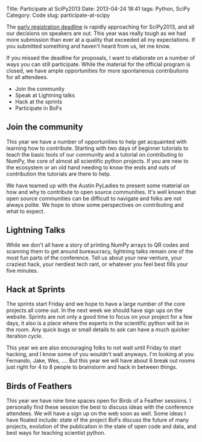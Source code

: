 Title: Participate at SciPy2013
Date: 2013-04-24 18:41
tags: Python, SciPy
Category: Code
slug: participate-at-scipy

The
[early registration deadline](https://conference.scipy.org/scipy2013/registration.php)
is rapidly approaching for SciPy2013, and all our decisions on speakers are
out.  This year was really tough as we had more submission than ever at a
quality that exceeded all my expectations. If you submitted something and
haven't heard from us, let me know.

If you missed the deadline for proposals, I want to elaborate on a number of
ways you can still participate.  While the material for the official program is
closed, we have ample opportunities for more spontaneous contributions for all
attendees. 

* Join the community
* Speak at Lightning talks
* Hack at the sprints
* Participate in BoFs



## Join the community

This year we have a number of opportunities to help get acquainted with
learning how to contribute.  Starting with two days of beginner tutorials to
teach the basic tools of our community and a tutorial on contributing to NumPy,
the core of almost all scientific python projects.  If you are new to the
ecosystem or an old hand needing to know the ends and outs of contribution the
tutorials are there to help.

We have teamed up with the Austin PyLadies to present some material on how and
why to contribute to open source communities. It's well known that open source
communities can be difficult to navigate and folks are not always polite.  We
hope to show some perspectives on contributing and what to expect.

## Lightning Talks

While we don't all have a story of printing NumPy arrays to QR codes and
scanning them to get around bureaucracy, lightning talks remain one of the most
fun parts of the conference.  Tell us about your new venture, your craziest
hack, your nerdiest tech rant, or whatever you feel best fills your five
minutes.

## Hack at Sprints

The sprints start Friday and we hope to have a large number of the core
projects all come out.  In the next week we should have sign ups on the
website. Sprints are not only a good time to focus on your project for a few
days, it also is a place where the experts in the scientific python will be in
the room.  Any quick bugs or small details to ask can have a much quicker
iteration cycle.

This year we are also encouraging folks to not wait until Friday to start
hacking, and I know some of you wouldn't wait anyways.  I'm looking at you
Fernando, Jake, Wes,  ....  But this year we will have about 6 break out rooms
just right for 4 to 8 people to brainstorm and hack in between things.

## Birds of Feathers

This year we have nine time spaces open for Birds of a Feather sessions.  I
personally find these session the best to discuss ideas with the conference
attendees. We will have a sign up on the web soon as well.  Some ideas I
have floated include: state of the project BoFs discuss the future of many
projects, evolution of the publication in the state of open code and data, and
best ways for teaching scientist python.

